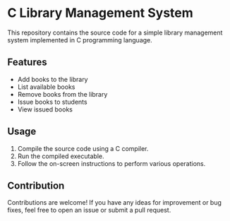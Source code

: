 # C Library Management System

This repository contains the source code for a simple library management system implemented in C programming language.

## Features
- Add books to the library
- List available books
- Remove books from the library
- Issue books to students
- View issued books

## Usage
1. Compile the source code using a C compiler.
2. Run the compiled executable.
3. Follow the on-screen instructions to perform various operations.

## Contribution
Contributions are welcome! If you have any ideas for improvement or bug fixes, feel free to open an issue or submit a pull request.

